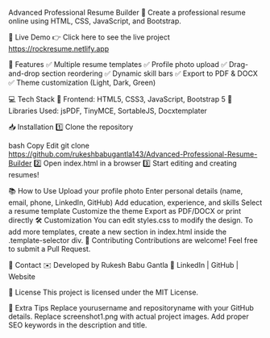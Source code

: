 Advanced Professional Resume Builder
📄 Create a professional resume online using HTML, CSS, JavaScript, and Bootstrap.

🚀 Live Demo
👉 Click here to see the live project https://rockresume.netlify.app

📌 Features
✅ Multiple resume templates
✅ Profile photo upload
✅ Drag-and-drop section reordering
✅ Dynamic skill bars
✅ Export to PDF & DOCX
✅ Theme customization (Light, Dark, Green)


💻 Tech Stack
🔹 Frontend: HTML5, CSS3, JavaScript, Bootstrap 5
🔹 Libraries Used: jsPDF, TinyMCE, SortableJS, Docxtemplater

📥 Installation
1️⃣ Clone the repository

bash
Copy
Edit
git clone https://github.com/rukeshbabugantla143/Advanced-Professional-Resume-Builder
2️⃣ Open index.html in a browser
3️⃣ Start editing and creating resumes!

📚 How to Use
Upload your profile photo
Enter personal details (name, email, phone, LinkedIn, GitHub)
Add education, experience, and skills
Select a resume template
Customize the theme
Export as PDF/DOCX or print directly
🛠 Customization
You can edit styles.css to modify the design.
To add more templates, create a new section in index.html inside the .template-selector div.
🌟 Contributing
Contributions are welcome! Feel free to submit a Pull Request.

📧 Contact
✉️ Developed by Rukesh Babu Gantla
📍 LinkedIn | GitHub | Website

📜 License
This project is licensed under the MIT License.

🎯 Extra Tips
Replace yourusername and repositoryname with your GitHub details.
Replace screenshot1.png with actual project images.
Add proper SEO keywords in the description and title.
